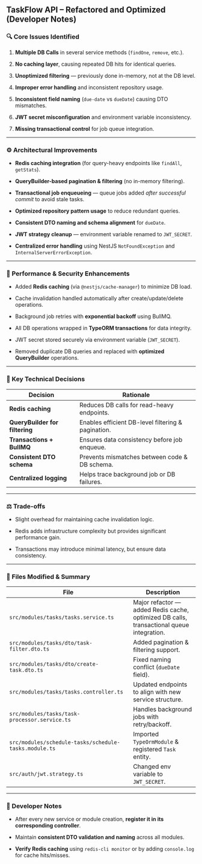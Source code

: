 ## TaskFlow API – Refactored and Optimized (Developer Notes)

### 🔍 Core Issues Identified

1. **Multiple DB Calls** in several service methods (`findOne`, `remove`, etc.).
    
2. **No caching layer**, causing repeated DB hits for identical queries.
    
3. **Unoptimized filtering** — previously done in-memory, not at the DB level.
    
4. **Improper error handling** and inconsistent repository usage.
    
5. **Inconsistent field naming** (`due-date` vs `dueDate`) causing DTO mismatches.
    
6. **JWT secret misconfiguration** and environment variable inconsistency.
    
7. **Missing transactional control** for job queue integration.
    

---

### ⚙️ Architectural Improvements

- **Redis caching integration** (for query-heavy endpoints like `findAll`, `getStats`).
    
- **QueryBuilder-based pagination & filtering** (no in-memory filtering).
    
- **Transactional job enqueueing** — queue jobs added _after successful commit_ to avoid stale tasks.
    
- **Optimized repository pattern usage** to reduce redundant queries.
    
- **Consistent DTO naming and schema alignment** for `dueDate`.
    
- **JWT strategy cleanup** — environment variable renamed to `JWT_SECRET`.
    
- **Centralized error handling** using NestJS `NotFoundException` and `InternalServerErrorException`.
    

---

### 🚀 Performance & Security Enhancements

- Added **Redis caching** (via `@nestjs/cache-manager`) to minimize DB load.
    
- Cache invalidation handled automatically after create/update/delete operations.
    
- Background job retries with **exponential backoff** using BullMQ.
    
- All DB operations wrapped in **TypeORM transactions** for data integrity.
    
- JWT secret stored securely via environment variable (`JWT_SECRET`).
    
- Removed duplicate DB queries and replaced with **optimized QueryBuilder** operations.
    

---

### 🧩 Key Technical Decisions

|Decision|Rationale|
|---|---|
|**Redis caching**|Reduces DB calls for read-heavy endpoints.|
|**QueryBuilder for filtering**|Enables efficient DB-level filtering & pagination.|
|**Transactions + BullMQ**|Ensures data consistency before job enqueue.|
|**Consistent DTO schema**|Prevents mismatches between code & DB schema.|
|**Centralized logging**|Helps trace background job or DB failures.|

---

### ⚖️ Trade-offs

- Slight overhead for maintaining cache invalidation logic.
    
- Redis adds infrastructure complexity but provides significant performance gain.
    
- Transactions may introduce minimal latency, but ensure data consistency.
    

---

### 🧱 Files Modified & Summary

|File|Description|
|---|---|
|`src/modules/tasks/tasks.service.ts`|Major refactor — added Redis cache, optimized DB calls, transactional queue integration.|
|`src/modules/tasks/dto/task-filter.dto.ts`|Added pagination & filtering support.|
|`src/modules/tasks/dto/create-task.dto.ts`|Fixed naming conflict (`dueDate` field).|
|`src/modules/tasks/tasks.controller.ts`|Updated endpoints to align with new service structure.|
|`src/modules/tasks/task-processor.service.ts`|Handles background jobs with retry/backoff.|
|`src/modules/schedule-tasks/schedule-tasks.module.ts`|Imported `TypeOrmModule` & registered `Task` entity.|
|`src/auth/jwt.strategy.ts`|Changed env variable to `JWT_SECRET`.|

---

### 🧭 Developer Notes

- After every new service or module creation, **register it in its corresponding controller**.
    
- Maintain **consistent DTO validation and naming** across all modules.
    
- **Verify Redis caching** using `redis-cli monitor` or by adding `console.log` for cache hits/misses.
    
